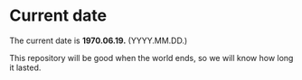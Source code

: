 # Current date

The current date is **1970.06.19.** (YYYY.MM.DD.)

This repository will be good when the world ends, so we will know how long it lasted.